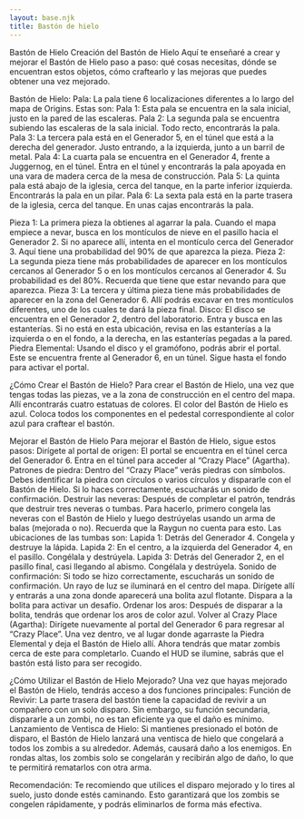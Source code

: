 ```yaml
---
layout: base.njk
title: Bastón de hielo
---
```

Bastón de Hielo
Creación del Bastón de Hielo
Aquí te enseñaré a crear y mejorar el Bastón de Hielo paso a paso: qué cosas necesitas, dónde se encuentran estos objetos, cómo craftearlo y las mejoras que puedes obtener una vez mejorado.

Bastón de Hielo:
Pala: La pala tiene 6 localizaciones diferentes a lo largo del mapa de Origins. Estas son:
Pala 1: Esta pala se encuentra en la sala inicial, justo en la pared de las escaleras.
Pala 2: La segunda pala se encuentra subiendo las escaleras de la sala inicial. Todo recto, encontrarás la pala.
Pala 3: La tercera pala está en el Generador 5, en el túnel que está a la derecha del generador. Justo entrando, a la izquierda, junto a un barril de metal.
Pala 4: La cuarta pala se encuentra en el Generador 4, frente a Juggernog, en el túnel. Entra en el túnel y encontrarás la pala apoyada en una vara de madera cerca de la mesa de construcción.
Pala 5: La quinta pala está abajo de la iglesia, cerca del tanque, en la parte inferior izquierda. Encontrarás la pala en un pilar.
Pala 6: La sexta pala está en la parte trasera de la iglesia, cerca del tanque. En unas cajas encontrarás la pala.

Pieza 1: La primera pieza la obtienes al agarrar la pala. Cuando el mapa empiece a nevar, busca en los montículos de nieve en el pasillo hacia el Generador 2. Si no aparece allí, intenta en el montículo cerca del Generador 3. Aquí tiene una probabilidad del 90% de que aparezca la pieza.
Pieza 2: La segunda pieza tiene más probabilidades de aparecer en los montículos cercanos al Generador 5 o en los montículos cercanos al Generador 4. Su probabilidad es del 80%. Recuerda que tiene que estar nevando para que aparezca.
Pieza 3: La tercera y última pieza tiene más probabilidades de aparecer en la zona del Generador 6. Allí podrás excavar en tres montículos diferentes, uno de los cuales te dará la pieza final.
Disco: El disco se encuentra en el Generador 2, dentro del laboratorio. Entra y busca en las estanterías. Si no está en esta ubicación, revisa en las estanterías a la izquierda o en el fondo, a la derecha, en las estanterías pegadas a la pared.
Piedra Elemental: Usando el disco y el gramófono, podrás abrir el portal. Este se encuentra frente al Generador 6, en un túnel. Sigue hasta el fondo para activar el portal.

¿Cómo Crear el Bastón de Hielo?
Para crear el Bastón de Hielo, una vez que tengas todas las piezas, ve a la zona de construcción en el centro del mapa. Allí encontrarás cuatro estatuas de colores. El color del Bastón de Hielo es azul. Coloca todos los componentes en el pedestal correspondiente al color azul para craftear el bastón.

Mejorar el Bastón de Hielo
Para mejorar el Bastón de Hielo, sigue estos pasos:
Dirígete al portal de origen: El portal se encuentra en el túnel cerca del Generador 6. Entra en el túnel para acceder al “Crazy Place” (Agartha).
Patrones de piedra: Dentro del “Crazy Place” verás piedras con símbolos. Debes identificar la piedra con círculos o varios círculos y dispararle con el Bastón de Hielo. Si lo haces correctamente, escucharás un sonido de confirmación.
Destruir las neveras: Después de completar el patrón, tendrás que destruir tres neveras o tumbas. Para hacerlo, primero congela las neveras con el Bastón de Hielo y luego destrúyelas usando un arma de balas (mejorada o no). Recuerda que la Raygun no cuenta para esto. Las ubicaciones de las tumbas son:
Lapida 1: Detrás del Generador 4. Congela y destruye la lápida.
Lapida 2: En el centro, a la izquierda del Generador 4, en el pasillo. Congélala y destrúyela.
Lapida 3: Detrás del Generador 2, en el pasillo final, casi llegando al abismo. Congélala y destrúyela.
Sonido de confirmación: Si todo se hizo correctamente, escucharás un sonido de confirmación. Un rayo de luz se iluminará en el centro del mapa. Dirígete allí y entrarás a una zona donde aparecerá una bolita azul flotante. Dispara a la bolita para activar un desafío.
Ordenar los aros: Después de disparar a la bolita, tendrás que ordenar los aros de color azul.
Volver al Crazy Place (Agartha): Dirígete nuevamente al portal del Generador 6 para regresar al “Crazy Place”. Una vez dentro, ve al lugar donde agarraste la Piedra Elemental y deja el Bastón de Hielo allí. Ahora tendrás que matar zombis cerca de este para completarlo. Cuando el HUD se ilumine, sabrás que el bastón está listo para ser recogido.

¿Cómo Utilizar el Bastón de Hielo Mejorado?
Una vez que hayas mejorado el Bastón de Hielo, tendrás acceso a dos funciones principales:
Función de Revivir: La parte trasera del bastón tiene la capacidad de revivir a un compañero con un solo disparo. Sin embargo, su función secundaria, dispararle a un zombi, no es tan eficiente ya que el daño es mínimo.
Lanzamiento de Ventisca de Hielo: Si mantienes presionado el botón de disparo, el Bastón de Hielo lanzará una ventisca de hielo que congelará a todos los zombis a su alrededor. Además, causará daño a los enemigos. En rondas altas, los zombis solo se congelarán y recibirán algo de daño, lo que te permitirá rematarlos con otra arma.

Recomendación:
Te recomiendo que utilices el disparo mejorado y lo tires al suelo, justo donde estés caminando. Esto garantizará que los zombis se congelen rápidamente, y podrás eliminarlos de forma más efectiva.

